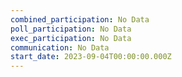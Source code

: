 ```yaml
---
combined_participation: No Data
poll_participation: No Data
exec_participation: No Data
communication: No Data
start_date: 2023-09-04T00:00:00.000Z
---
```

